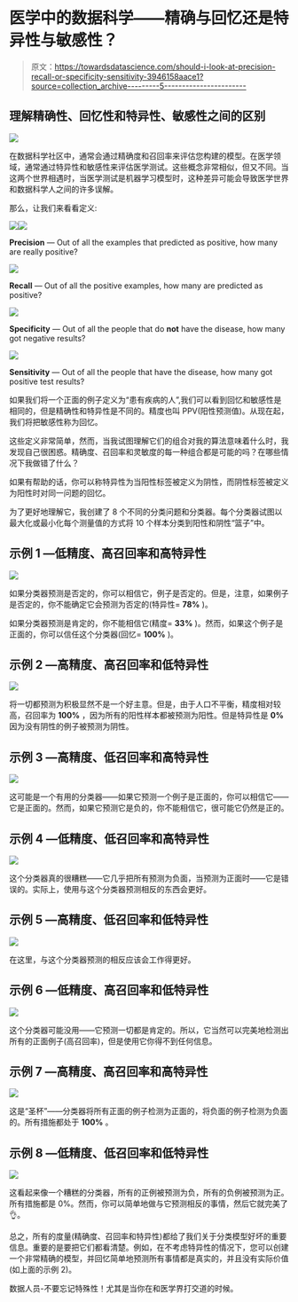 # 医学中的数据科学——精确与回忆还是特异性与敏感性？

> 原文：<https://towardsdatascience.com/should-i-look-at-precision-recall-or-specificity-sensitivity-3946158aace1?source=collection_archive---------5----------------------->

## 理解精确性、回忆性和特异性、敏感性之间的区别

![](img/89e081174db5a6e034d3b553b2ff1a0e.png)

在数据科学社区中，通常会通过精确度和召回率来评估您构建的模型。在医学领域，通常通过特异性和敏感性来评估医学测试。这些概念非常相似，但又不同。当这两个世界相遇时，当医学测试是机器学习模型时，这种差异可能会导致医学世界和数据科学人之间的许多误解。

那么，让我们来看看定义:

![](img/62192c2b19098f46c79c96b97c10f8b2.png)![](img/bb3fb08a0ce71c4dd0a5256587ba5d5e.png)

**Precision** — Out of all the examples that predicted as positive, how many are really positive?

![](img/9e44fb51ecb3df054ca156052f9e5464.png)

**Recall** — Out of all the positive examples, how many are predicted as positive?

![](img/c62afc114bff7d997364dbc9e70e85e4.png)

**Specificity** — Out of all the people that do **not** have the disease, how many got negative results?

![](img/909328ef34be08f9200637a8ee366254.png)

**Sensitivity** — Out of all the people that have the disease, how many got positive test results?

如果我们将一个正面的例子定义为“患有疾病的人”,我们可以看到回忆和敏感性是相同的，但是精确性和特异性是不同的。精度也叫 PPV(阳性预测值)。从现在起，我们将把敏感性称为回忆。

这些定义非常简单，然而，当我试图理解它们的组合对我的算法意味着什么时，我发现自己很困惑。精确度、召回率和灵敏度的每一种组合都是可能的吗？在哪些情况下我做错了什么？

如果有帮助的话，你可以称特异性为当阳性标签被定义为阴性，而阴性标签被定义为阳性时对同一问题的回忆。

为了更好地理解它，我创建了 8 个不同的分类问题和分类器。每个分类器试图以最大化或最小化每个测量值的方式将 10 个样本分类到阳性和阴性“篮子”中。

## 示例 1 —低精度、高召回率和高特异性

![](img/22b10f704a9eea315108bc1d670fe160.png)

如果分类器预测是否定的，你可以相信它，例子是否定的。但是，注意，如果例子是否定的，你不能确定它会预测为否定的(特异性= **78%** )。

如果分类器预测是肯定的，你不能相信它(精度= **33%** )。然而，如果这个例子是正面的，你可以信任这个分类器(回忆= **100%** )。

## 示例 2 —高精度、高召回率和低特异性

![](img/7891088003a90f80c8ee110238092ca5.png)

将一切都预测为积极显然不是一个好主意。但是，由于人口不平衡，精度相对较高，召回率为 **100%** ，因为所有的阳性样本都被预测为阳性。但是特异性是 **0%** 因为没有阴性的例子被预测为阴性。

## 示例 3 —高精度、低召回率和高特异性

![](img/bddeeeea1b749b3663d80e452ba0ae06.png)

这可能是一个有用的分类器——如果它预测一个例子是正面的，你可以相信它——它是正面的。然而，如果它预测它是负的，你不能相信它，很可能它仍然是正的。

## 示例 4 —低精度、低召回率和高特异性

![](img/d2fb3a03cb35e524d16bf8e24579a039.png)

这个分类器真的很糟糕——它几乎把所有预测为负面，当预测为正面时——它是错误的。实际上，使用与这个分类器预测相反的东西会更好。

## 示例 5 —高精度、低召回率和低特异性

![](img/ad339b38cc5f14e5e8242c7649f7eafe.png)

在这里，与这个分类器预测的相反应该会工作得更好。

## 示例 6 —低精度、高召回率和低特异性

![](img/e0926377130a85b955dc04946a2e59ae.png)

这个分类器可能没用——它预测一切都是肯定的。所以，它当然可以完美地检测出所有的正面例子(高召回率)，但是使用它你得不到任何信息。

## 示例 7 —高精度、高召回率和高特异性

![](img/274414a357639e4f46c1cb1b397d7bf5.png)

这是“圣杯”——分类器将所有正面的例子检测为正面的，将负面的例子检测为负面的。所有措施都处于 **100%** 。

## 示例 8 —低精度、低召回率和低特异性

![](img/99278b2830bc030a1c8c38f544ad1637.png)

这看起来像一个糟糕的分类器，所有的正例被预测为负，所有的负例被预测为正。所有措施都是 0%。然而，你可以简单地做与它预测相反的事情，然后它就完美了👌。

总之，所有的度量(精确度、召回率和特异性)都给了我们关于分类模型好坏的重要信息。重要的是要把它们都看清楚。例如，在不考虑特异性的情况下，您可以创建一个非常精确的模型，并回忆简单地预测所有事情都是真实的，并且没有实际价值(如上面的示例 2)。

数据人员-不要忘记特殊性！尤其是当你在和医学界打交道的时候。